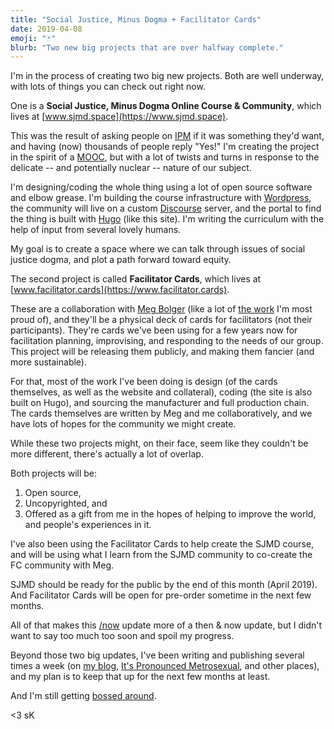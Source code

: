 ```yaml
---
title: "Social Justice, Minus Dogma + Facilitator Cards"
date: 2019-04-08
emoji: "🃏"
blurb: "Two new big projects that are over halfway complete."
---
```


I'm in the process of creating two big new projects. Both are well underway, with lots of things you can check out right now.

One is a **Social Justice, Minus Dogma Online Course &amp; Community**, which lives at [www.sjmd.space](https://www.sjmd.space).

This was the result of asking people on [IPM](https://www.itspronouncedmetrosexual.com) if it was something they'd want, and having (now) thousands of people reply "Yes!" I'm creating the project in the spirit of a [MOOC](https://en.wikipedia.org/wiki/Massive_open_online_course), but with a lot of twists and turns in response to the delicate -- and potentially nuclear -- nature of our subject.

I'm designing/coding the whole thing using a lot of open source software and elbow grease. I'm building the course infrastructure with [Wordpress](https://wordpress.org), the community will live on a custom [Discourse](https://www.discourse.org/) server, and the portal to find the thing is built with [Hugo](https://gohugo.io) (like this site). I'm writing the curriculum with the help of input from several lovely humans.

My goal is to create a space where we can talk through issues of social justice dogma, and plot a path forward toward equity.

The second project is called **Facilitator Cards**, which lives at [www.facilitator.cards](https://www.facilitator.cards).

These are a collaboration with [Meg Bolger](https://www.megbolger.com) (like a lot of [the work](https://www.samuelkillermann.com/work/) I'm most proud of), and they'll be a physical deck of cards for facilitators (not their participants). They're cards we've been using for a few years now for facilitation planning, improvising, and responding to the needs of our group. This project will be releasing them publicly, and making them fancier (and more sustainable).

For that, most of the work I've been doing is design (of the cards themselves, as well as the website and collateral), coding (the site is also built on Hugo), and sourcing the manufacturer and full production chain. The cards themselves are written by Meg and me collaboratively, and we have lots of hopes for the community we might create.

While these two projects might, on their face, seem like they couldn't be more different, there's actually a lot of overlap.

Both projects will be:

1. Open source,
2. Uncopyrighted, and
3. Offered as a gift from me in the hopes of helping to improve the world, and people's experiences in it.

I've also been using the Facilitator Cards to help create the SJMD course, and will be using what I learn from the SJMD community to co-create the FC community with Meg.

SJMD should be ready for the public by the end of this month (April 2019). And Facilitator Cards will be open for pre-order sometime in the next few months.

All of that makes this [/now](https://www.samuelkillermann.com/now) update more of a then &amp; now update, but I didn't want to say too much too soon and spoil my progress.

Beyond those two big updates, I've been writing and publishing several times a week (on [my blog](https://www.samkillermann.com), [It's Pronounced Metrosexual](https://www.itspronouncedmetosexual.com/all-articles), and other places), and my plan is to keep that up for the next few months at least.

And I'm still getting [bossed around](https://www.samuelkillermann.com/now/2019-january/).

<3 sK
